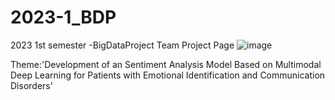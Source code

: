 # 2023-1_BDP
2023 1st semester -BigDataProject Team Project Page
![image](https://github.com/ChoKwonHwi/ChoKwonHwi/assets/44869777/33e0b3bd-a839-4968-be5a-c990c119ee89)

Theme:'Development of an Sentiment Analysis Model Based on Multimodal Deep Learning for Patients with Emotional Identification and Communication Disorders'
